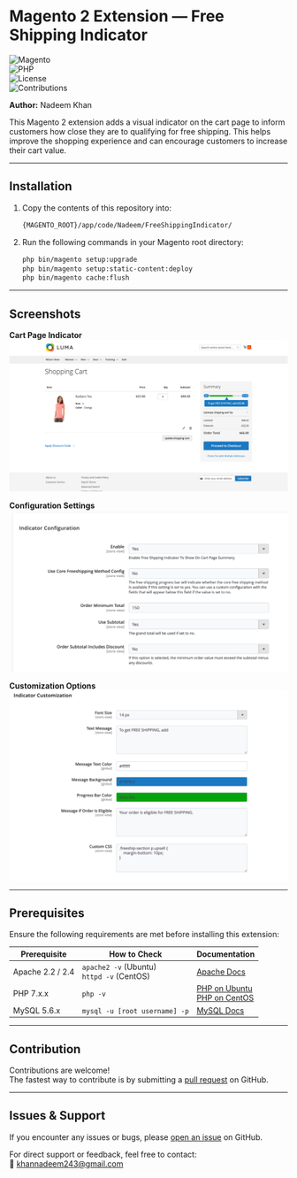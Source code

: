 # Magento 2 Extension — Free Shipping Indicator  

![Magento](https://img.shields.io/badge/Magento-2.x-orange?logo=magento)  
![PHP](https://img.shields.io/badge/PHP-7.x-blue?logo=php)  
![License](https://img.shields.io/badge/License-MIT-green)  
![Contributions](https://img.shields.io/badge/Contributions-Welcome-brightgreen)  

**Author:** Nadeem Khan  

This Magento 2 extension adds a visual indicator on the cart page to inform customers how close they are to qualifying for free shipping. This helps improve the shopping experience and can encourage customers to increase their cart value.  

---

## Installation  

1. Copy the contents of this repository into:  
   ```bash
   {MAGENTO_ROOT}/app/code/Nadeem/FreeShippingIndicator/
   ```
2. Run the following commands in your Magento root directory:  
   ```bash
   php bin/magento setup:upgrade
   php bin/magento setup:static-content:deploy
   php bin/magento cache:flush
   ```

---

## Screenshots  

**Cart Page Indicator**  
![Cart Page](https://github.com/inadeemkhan/magento2-images/blob/master/Free_Shipping_Indicator/FS-1.png)  

**Configuration Settings**  
![Configuration](https://github.com/inadeemkhan/magento2-images/blob/master/Free_Shipping_Indicator/FS-2.png)  

**Customization Options**  
![Customization](https://github.com/inadeemkhan/magento2-images/blob/master/Free_Shipping_Indicator/FS-3.png)  

---

## Prerequisites  

Ensure the following requirements are met before installing this extension:  

| Prerequisite | How to Check | Documentation |
|--------------|--------------|---------------|
| Apache 2.2 / 2.4 | `apache2 -v` (Ubuntu)<br>`httpd -v` (CentOS) | [Apache Docs](https://devdocs.magento.com/guides/v2.2/install-gde/prereq/apache.html) |
| PHP 7.x.x | `php -v` | [PHP on Ubuntu](http://devdocs.magento.com/guides/v2.2/install-gde/prereq/php-ubuntu.html)<br>[PHP on CentOS](http://devdocs.magento.com/guides/v2.2/install-gde/prereq/php-centos.html) |
| MySQL 5.6.x | `mysql -u [root username] -p` | [MySQL Docs](http://devdocs.magento.com/guides/v2.2/install-gde/prereq/mysql.html) |

---

## Contribution  

Contributions are welcome!  
The fastest way to contribute is by submitting a [pull request](https://help.github.com/articles/about-pull-requests/) on GitHub.  

---

## Issues & Support  

If you encounter any issues or bugs, please [open an issue](https://github.com/inadeemkhan/magento2-free-shippiing-indicator/issues) on GitHub.  

For direct support or feedback, feel free to contact:  
📧 [khannadeem243@gmail.com](mailto:khannadeem243@gmail.com)  

